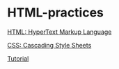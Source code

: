 # HTML-practices

[HTML: HyperText Markup Language](https://developer.mozilla.org/en-US/docs/Web/HTML)

[CSS: Cascading Style Sheets](https://developer.mozilla.org/en-US/docs/Web/CSS)

[Tutorial](https://www.youtube.com/@anisul-islam)
